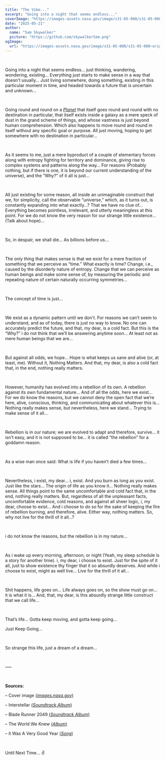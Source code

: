 ```yaml
---
title: "The Vibe..."
excerpt: "Going into a night that seems endless..."
coverImage: "https://images-assets.nasa.gov/image/s31-05-008/s31-05-008~orig.jpg"
date: "2025-05-21"
author:
  name: "Sam Skywalker"
  picture: "https://github.com/skywalkerSam.png"
ogImage:
  url: "https://images-assets.nasa.gov/image/s31-05-008/s31-05-008~orig.jpg"
---
```


&nbsp;

Going into a night that seems endless... just thinking, wandering, wondering, existing... Everything just starts to make sense in a way that doesn't usually… Just living somewhere, doing something, existing in this particular moment in time, and headed towards a future that is uncertain and unknown…

&nbsp;

Going round and round on a [*Planet*](https://images.nasa.gov/details/PIA18033) that itself goes round and round with no destination in particular, that itself exists inside a galaxy as a mere speck of dust in the grand scheme of things, and whose vastness is just beyond human comprehension. Which also happens to move round and round in itself without any specific goal or purpose. All just moving, hoping to get somewhere with no destination in particular…

&nbsp;

As it seems to me, just a mere byproduct of a couple of elementary forces along with entropy fighting for territory and dominance, giving rise to complex systems and patterns along the way… For reasons (Probably nothing, but if there is one, it is beyond our current understanding of the universe), and the “Why?” of it all is just…

&nbsp;

All just existing for some reason, all inside an unimaginable construct that we, for simplicity, call the observable “universe,” which, as it turns out, is constantly expanding into what exactly…? That we have no clue of… Everything becomes pointless, irrelevant, and utterly meaningless at this point. For we do not know the very reason for our strange little existence… (Talk about hope)…

&nbsp;

So, in despair, we shall die… As billions before us…

&nbsp;

The only thing that makes sense is that we exist for a mere fraction of something that we perceive as “time.” What exactly is time? Change, i.e., caused by the disorderly nature of entropy. Change that we can perceive as human beings and make some sense of, by measuring the periodic and repeating nature of certain naturally occurring symmetries…

&nbsp;

The concept of time is just…

&nbsp;

We exist as a dynamic pattern until we don't. For reasons we can’t seem to understand, and as of today, there is just no way to know. No one can accurately predict the future, and that, my dear, is a cold fact. But this is the “Why?” i do not think that we’ll be answering anytime soon… At least not as mere human beings that we are…

&nbsp;

But against all odds, we hope… Hope is what keeps us sane and alive (or, at least, me). Without it, Nothing Matters. And that, my dear, is also a cold fact that, in the end, nothing really matters.

&nbsp;

However, humanity has evolved into a rebellion of its own. A rebellion against its own fundamental nature… And of all the odds, here we exist... For we do know the reasons, but we cannot deny the open fact that we’re here, alive, conscious, thinking, and communicating about whatever this is… Nothing really makes sense, but nevertheless, here we stand… Trying to make sense of it all…

&nbsp;

Rebellion is in our nature; we are evolved to adapt and therefore, survive… it isn’t easy, and it is not supposed to be… it is called “the rebellion” for a goddamn reason.

&nbsp;

As a wise man once said: What is life if you haven’t died a few times…

&nbsp;

Nevertheless, i exist, my dear... i, exist. And you burn as long as you exist. Just like the stars... The origin of life as you know it… Nothing really makes sense. All things point to the same uncomfortable and cold fact that, in the end, nothing really matters. But, regardless of all the unpleasant facts, uncomfortable evidence, cold reasons, and against all sheer logic, i, my dear, choose to exist… And i choose to do so for the sake of keeping the fire of rebellion burning, and therefore, alive. Either way, nothing matters. So, why not live for the thrill of it all…?

&nbsp;

i do not know the reasons, but the rebellion is in my nature…

&nbsp;

As i wake up every morning, afternoon, or night (Yeah, my sleep schedule is a story for another time). i, my dear, i choose to exist. Just for the spite of it all, just to show existence thy finger that it so absurdly deserves. And while i choose to exist, might as well live… Live for the thrill of it all…

&nbsp;

Shit happens, life goes on… Life always goes on, so the show must go on… it is what it is… And, that, my dear, is this absurdly strange little construct that we call life…

&nbsp;

That’s life… Gotta keep moving, and gotta keep going…

Just Keep Going…

&nbsp;

So strange this life, just a dream of a dream…

&nbsp;

–––

&nbsp;

**Sources:**

– Cover image [(*images.nasa.gov*)](https://images.nasa.gov/details/s31-05-008)

– Interstellar [(*Soundtrack Album*)](https://open.spotify.com/album/3B61kSKTxlY36cYgzvf3cP?si=wwnMw_gWQZWbLdTZhNWY1A)

– Blade Runner 2049 [(*Soundtrack Album*)](https://open.spotify.com/album/5kSUsy5FU3Wcxd4DBvXFm4?si=FPaZOVxFR7K74mKiK2_UIA)

– The World We Knew [(*Album*)](https://open.spotify.com/album/67Evm6gPc9wFSUf1aXOrKO?si=Vztsp4tsT5m_t3fvamA-vg)

– it Was A Very Good Year [(*Song*)](https://open.spotify.com/track/1vLPTWPfJSIrqOhNUWNfNY?si=0a0f7ccaf3804d4e)

&nbsp;

Until Next Time... ✌️

&nbsp;
